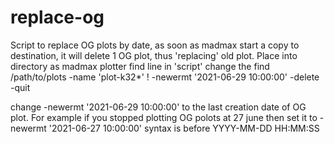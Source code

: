 # replace-og
Script to replace OG plots by date, as soon as madmax start a copy to destination, it will delete 1 OG plot, thus 'replacing' old plot.
Place into directory as madmax plotter
find line in 'script'
change the find /path/to/plots -name 'plot-k32*' ! -newermt '2021-06-29 10:00:00' -delete -quit

change -newermt '2021-06-29 10:00:00' to the last creation date of OG plot.
For example if you stopped plotting OG polots at 27 june then set it to -newermt '2021-06-27 10:00:00'
syntax is before YYYY-MM-DD HH:MM:SS
